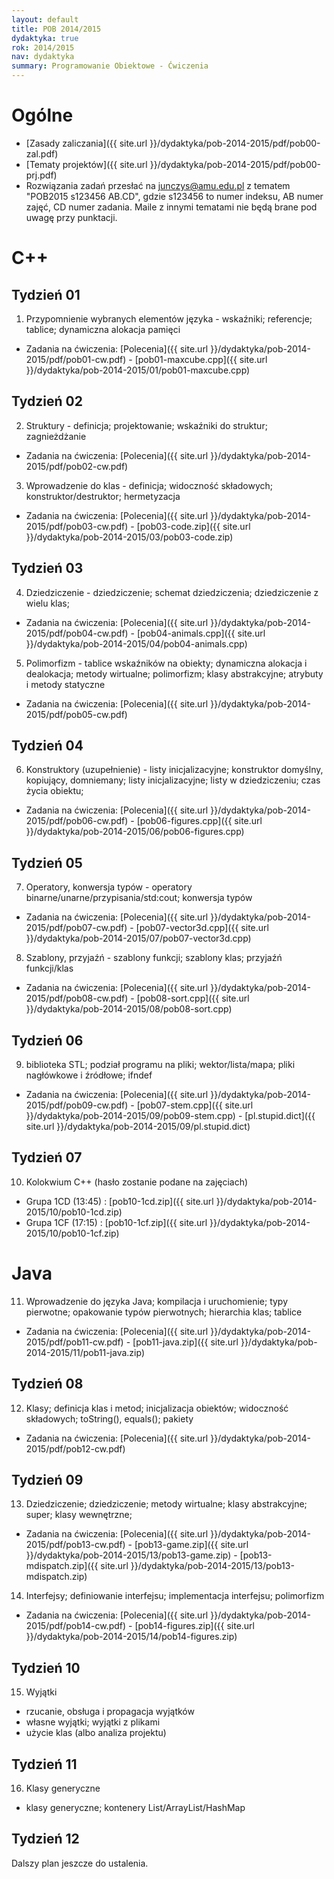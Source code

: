 ```yaml
---
layout: default
title: POB 2014/2015
dydaktyka: true
rok: 2014/2015
nav: dydaktyka
summary: Programowanie Obiektowe - Ćwiczenia
---
```


Ogólne
======
* [Zasady zaliczania]({{ site.url }}/dydaktyka/pob-2014-2015/pdf/pob00-zal.pdf)
* [Tematy projektów]({{ site.url }}/dydaktyka/pob-2014-2015/pdf/pob00-prj.pdf)
* Rozwiązania zadań przesłać na [junczys@amu.edu.pl](mailto:junczys@amu.edu.pl) z tematem "POB2015 s123456 AB.CD", gdzie s123456 to numer indeksu, AB numer zajęć, CD numer zadania. Maile z innymi tematami nie będą brane pod uwagę przy punktacji.

C++
===

Tydzień 01
------

1. Przypomnienie wybranych elementów języka - wskaźniki; referencje; tablice; dynamiczna alokacja pamięci
  * Zadania na ćwiczenia: [Polecenia]({{ site.url }}/dydaktyka/pob-2014-2015/pdf/pob01-cw.pdf) - [pob01-maxcube.cpp]({{ site.url }}/dydaktyka/pob-2014-2015/01/pob01-maxcube.cpp)

Tydzień 02
------

2. Struktury - definicja; projektowanie; wskaźniki do struktur; zagnieżdżanie
  * Zadania na ćwiczenia: [Polecenia]({{ site.url }}/dydaktyka/pob-2014-2015/pdf/pob02-cw.pdf)
3. Wprowadzenie do klas - definicja; widoczność składowych; konstruktor/destruktor; hermetyzacja
  * Zadania na ćwiczenia: [Polecenia]({{ site.url }}/dydaktyka/pob-2014-2015/pdf/pob03-cw.pdf) - [pob03-code.zip]({{ site.url }}/dydaktyka/pob-2014-2015/03/pob03-code.zip)

Tydzień 03
------

4. Dziedziczenie - dziedziczenie; schemat dziedziczenia; dziedziczenie z wielu klas; 
  * Zadania na ćwiczenia: [Polecenia]({{ site.url }}/dydaktyka/pob-2014-2015/pdf/pob04-cw.pdf) - [pob04-animals.cpp]({{ site.url }}/dydaktyka/pob-2014-2015/04/pob04-animals.cpp)
5. Polimorfizm - tablice wskaźników na obiekty; dynamiczna alokacja i dealokacja; metody wirtualne; polimorfizm; klasy abstrakcyjne; atrybuty i metody statyczne
  * Zadania na ćwiczenia: [Polecenia]({{ site.url }}/dydaktyka/pob-2014-2015/pdf/pob05-cw.pdf)

Tydzień 04
------

6. Konstruktory (uzupełnienie) - listy inicjalizacyjne; konstruktor domyślny, kopiujący, domniemany; listy inicjalizacyjne; listy w dziedziczeniu; czas życia obiektu;
  * Zadania na ćwiczenia: [Polecenia]({{ site.url }}/dydaktyka/pob-2014-2015/pdf/pob06-cw.pdf) - [pob06-figures.cpp]({{ site.url }}/dydaktyka/pob-2014-2015/06/pob06-figures.cpp)

Tydzień 05
------

7. Operatory, konwersja typów - operatory binarne/unarne/przypisania/std:cout; konwersja typów
  * Zadania na ćwiczenia: [Polecenia]({{ site.url }}/dydaktyka/pob-2014-2015/pdf/pob07-cw.pdf) - [pob07-vector3d.cpp]({{ site.url }}/dydaktyka/pob-2014-2015/07/pob07-vector3d.cpp)
8.  Szablony, przyjaźń - szablony funkcji; szablony klas; przyjaźń funkcji/klas
  * Zadania na ćwiczenia: [Polecenia]({{ site.url }}/dydaktyka/pob-2014-2015/pdf/pob08-cw.pdf) - [pob08-sort.cpp]({{ site.url }}/dydaktyka/pob-2014-2015/08/pob08-sort.cpp)

Tydzień 06
------

9. biblioteka STL; podział programu na pliki; wektor/lista/mapa; pliki nagłówkowe i źródłowe; ifndef
  * Zadania na ćwiczenia: [Polecenia]({{ site.url }}/dydaktyka/pob-2014-2015/pdf/pob09-cw.pdf) - [pob07-stem.cpp]({{ site.url }}/dydaktyka/pob-2014-2015/09/pob09-stem.cpp) - [pl.stupid.dict]({{ site.url }}/dydaktyka/pob-2014-2015/09/pl.stupid.dict)

Tydzień 07
------

10. Kolokwium C++ (hasło zostanie podane na zajęciach)
  * Grupa 1CD (13:45) : [pob10-1cd.zip]({{ site.url }}/dydaktyka/pob-2014-2015/10/pob10-1cd.zip)
  * Grupa 1CF (17:15) : [pob10-1cf.zip]({{ site.url }}/dydaktyka/pob-2014-2015/10/pob10-1cf.zip)

Java
====

11. Wprowadzenie do języka Java; kompilacja i uruchomienie; typy pierwotne; opakowanie typów pierwotnych; hierarchia klas; tablice
  * Zadania na ćwiczenia: [Polecenia]({{ site.url }}/dydaktyka/pob-2014-2015/pdf/pob11-cw.pdf) - [pob11-java.zip]({{ site.url }}/dydaktyka/pob-2014-2015/11/pob11-java.zip)

Tydzień 08
------

12. Klasy; definicja klas i metod; inicjalizacja obiektów; widoczność składowych; toString(), equals(); pakiety
  * Zadania na ćwiczenia: [Polecenia]({{ site.url }}/dydaktyka/pob-2014-2015/pdf/pob12-cw.pdf)

Tydzień 09
------

13. Dziedziczenie; dziedziczenie; metody wirtualne; klasy abstrakcyjne; super; klasy wewnętrzne;
  * Zadania na ćwiczenia: [Polecenia]({{ site.url }}/dydaktyka/pob-2014-2015/pdf/pob13-cw.pdf) - [pob13-game.zip]({{ site.url }}/dydaktyka/pob-2014-2015/13/pob13-game.zip) - [pob13-mdispatch.zip]({{ site.url }}/dydaktyka/pob-2014-2015/13/pob13-mdispatch.zip)
14. Interfejsy; definiowanie interfejsu; implementacja interfejsu; polimorfizm
  * Zadania na ćwiczenia: [Polecenia]({{ site.url }}/dydaktyka/pob-2014-2015/pdf/pob14-cw.pdf) - [pob14-figures.zip]({{ site.url }}/dydaktyka/pob-2014-2015/14/pob14-figures.zip)

Tydzień 10
------

15. Wyjątki
  * rzucanie, obsługa i propagacja wyjątków
  * własne wyjątki; wyjątki z plikami
  * użycie klas (albo analiza projektu)

Tydzień 11
------

16. Klasy generyczne
  * klasy generyczne; kontenery List/ArrayList/HashMap

Tydzień 12
------

Dalszy plan jeszcze do ustalenia.